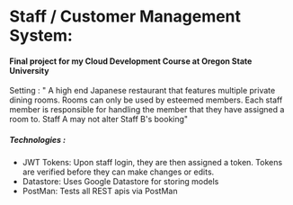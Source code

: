 # Staff / Customer Management System:

#### Final project for my Cloud Development Course at Oregon State University

Setting : 
" A high end Japanese restaurant that features multiple private dining rooms. Rooms can only be used by esteemed members. 
Each staff member is responsible for handling the member that they have assigned a room to. Staff A may not alter Staff B's booking"

##### Technologies :
+ JWT Tokens: 
Upon staff login, they are then assigned a token. Tokens are verified before they can make changes or edits.
+ Datastore:
Uses Google Datastore for storing models 
+ PostMan:
Tests all REST apis via PostMan
